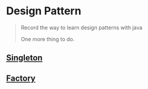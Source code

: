 # Design Pattern
> Record the way to learn design patterns with java
> 
> One more thing to do.
## [Singleton](./src/com/sherlock/designpattern/singleton/README.md)
## [Factory](./src/com/sherlock/designpattern/factory/README.md)